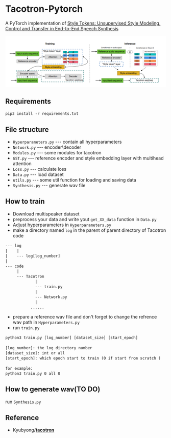 # Tacotron-Pytorch
A  PyTorch implementation of  [Style Tokens: Unsupervised Style Modeling, Control and Transfer in End-to-End Speech Synthesis](https://arxiv.org/abs/1803.09017)

![model](pic/model.png)

## Requirements

``` shell
pip3 install -r requirements.txt
```

## File structure

- `Hyperparameters.py` --- contain all hyperparameters
- `Network.py` --- encoder\decoder
- `Modules.py` --- some modules for tacotron
- `GST.py` --- reference encoder and style embedding layer with multihead attention
- `Loss.py` --- calculate loss
- `Data.py` --- load dataset
- `utils.py` --- some util function for loading and saving data
- `Synthesis.py` --- generate wav file

## How to train

- Download multispeaker dataset
- preprocess your data and write yout `get_XX_data` function in `Data.py`
- Adjust hyperparameters  in `Hyperparameters.py`
- make a directory named `log` in the parent of parent directory of Tacotron code

```
--- log
|    |
|    --- log[log_number]
|
--- code
     |
     --- Tacotron
             |
             --- train.py
             |
             --- Network.py
             |
           ......
```

- prepare a reference wav file and don't forget to change the refrence wav path in `Hyperparameters.py` 
- run `train.py`

``` shell
python3 train.py [log_number] [dataset_size] [start_epoch]

[log_number]: the log directory number
[dataset_size]: int or all
[start_epoch]: which epoch start to train (0 if start from scratch )

for example:
python3 train.py 0 all 0
```

## How to generate wav(TO DO)

run `Synthesis.py`

## Reference

- Kyubyong/[**tacotron**](https://github.com/Kyubyong/tacotron)


